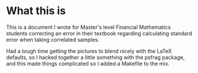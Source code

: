 # What this is

This is a document I wrote for Master's level Financial Mathematics students
correcting an error in their textbook regarding calculating standard error when
taking correlated samples.

Had a tough time getting the pictures to blend nicely with the LaTeX defaults,
so I hacked together a little something with the psfrag package, and this made
things complicated so I added a Makefile to the mix.
